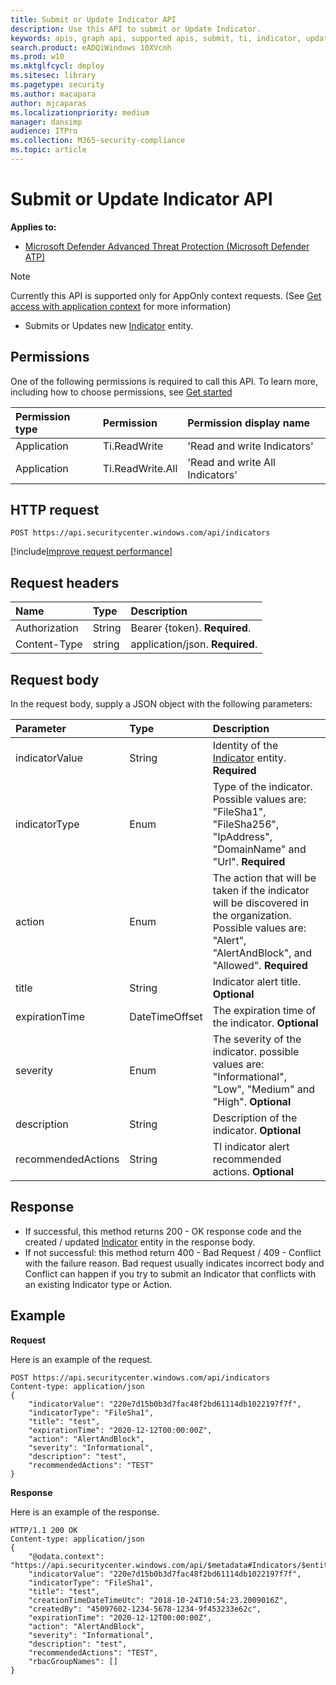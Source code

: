 ```yaml
---
title: Submit or Update Indicator API
description: Use this API to submit or Update Indicator.
keywords: apis, graph api, supported apis, submit, ti, indicator, update
search.product: eADQiWindows 10XVcnh
ms.prod: w10
ms.mktglfcycl: deploy
ms.sitesec: library
ms.pagetype: security
ms.author: macapara
author: mjcaparas
ms.localizationpriority: medium
manager: dansimp
audience: ITPro
ms.collection: M365-security-compliance 
ms.topic: article
---
```


# Submit or Update Indicator API

**Applies to:** 
- [Microsoft Defender Advanced Threat Protection (Microsoft Defender ATP)](https://go.microsoft.com/fwlink/p/?linkid=2069559)


>[!Note]
> Currently this API is supported only for AppOnly context requests. (See [Get access with application context](exposed-apis-create-app-webapp.md) for more information)


- Submits or Updates new [Indicator](ti-indicator.md) entity.


## Permissions
One of the following permissions is required to call this API. To learn more, including how to choose permissions, see [Get started](apis-intro.md)

Permission type |	Permission	|	Permission display name
:---|:---|:---
Application |	Ti.ReadWrite |	'Read and write Indicators'
Application |	Ti.ReadWrite.All |	'Read and write All Indicators'


## HTTP request
```
POST https://api.securitycenter.windows.com/api/indicators
```

[!include[Improve request performance](improverequestperformance-new.md)]


## Request headers

Name | Type | Description
:---|:---|:---
Authorization | String | Bearer {token}. **Required**.
Content-Type | string | application/json. **Required**.

## Request body
In the request body, supply a JSON object with the following parameters:

Parameter |	Type	| Description
:---|:---|:---
indicatorValue | String | Identity of the [Indicator](ti-indicator.md) entity. **Required**
indicatorType | Enum | Type of the indicator. Possible values are: "FileSha1", "FileSha256", "IpAddress", "DomainName" and "Url". **Required**
action | Enum | The action that will be taken if the indicator will be discovered in the organization. Possible values are: "Alert", "AlertAndBlock", and "Allowed". **Required**
title | String | Indicator alert title. **Optional**
expirationTime | DateTimeOffset | The expiration time of the indicator. **Optional**
severity | Enum | The severity of the indicator. possible values are: "Informational", "Low", "Medium" and "High". **Optional**
description | String | Description of the indicator. **Optional**
recommendedActions | String | TI indicator alert recommended actions. **Optional**


## Response
- If successful, this method returns 200 - OK response code and the created / updated [Indicator](ti-indicator.md) entity in the response body.
- If not successful: this method return 400 - Bad Request / 409 - Conflict with the failure reason. Bad request usually indicates incorrect body and Conflict can happen if you try to submit an Indicator that conflicts with an existing Indicator type or Action.  

## Example

**Request**

Here is an example of the request.

```
POST https://api.securitycenter.windows.com/api/indicators
Content-type: application/json
{
	"indicatorValue": "220e7d15b0b3d7fac48f2bd61114db1022197f7f",
	"indicatorType": "FileSha1",
	"title": "test",
	"expirationTime": "2020-12-12T00:00:00Z",
	"action": "AlertAndBlock",
	"severity": "Informational",
	"description": "test",
	"recommendedActions": "TEST"
}

```
**Response**

Here is an example of the response.

```
HTTP/1.1 200 OK
Content-type: application/json
{
    "@odata.context": "https://api.securitycenter.windows.com/api/$metadata#Indicators/$entity",
    "indicatorValue": "220e7d15b0b3d7fac48f2bd61114db1022197f7f",
    "indicatorType": "FileSha1",
    "title": "test",
    "creationTimeDateTimeUtc": "2018-10-24T10:54:23.2009016Z",
    "createdBy": "45097602-1234-5678-1234-9f453233e62c",
    "expirationTime": "2020-12-12T00:00:00Z",
    "action": "AlertAndBlock",
    "severity": "Informational",
    "description": "test",
    "recommendedActions": "TEST",
	"rbacGroupNames": []
}

```
